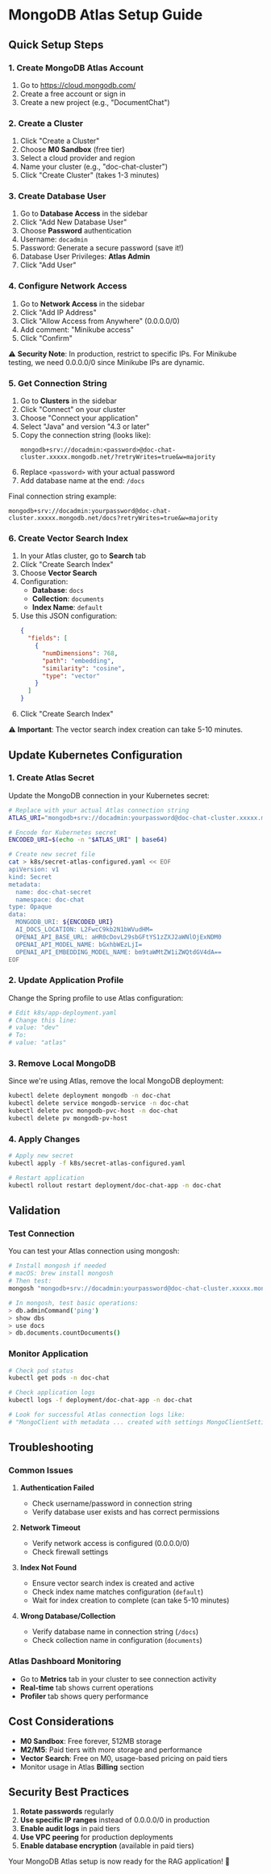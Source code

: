 # MongoDB Atlas Setup Guide

## Quick Setup Steps

### 1. Create MongoDB Atlas Account
1. Go to https://cloud.mongodb.com/
2. Create a free account or sign in
3. Create a new project (e.g., "DocumentChat")

### 2. Create a Cluster
1. Click "Create a Cluster"
2. Choose **M0 Sandbox** (free tier)
3. Select a cloud provider and region
4. Name your cluster (e.g., "doc-chat-cluster")
5. Click "Create Cluster" (takes 1-3 minutes)

### 3. Create Database User
1. Go to **Database Access** in the sidebar
2. Click "Add New Database User"
3. Choose **Password** authentication
4. Username: `docadmin`
5. Password: Generate a secure password (save it!)
6. Database User Privileges: **Atlas Admin**
7. Click "Add User"

### 4. Configure Network Access
1. Go to **Network Access** in the sidebar
2. Click "Add IP Address"
3. Click "Allow Access from Anywhere" (0.0.0.0/0)
4. Add comment: "Minikube access"
5. Click "Confirm"

⚠️ **Security Note**: In production, restrict to specific IPs. For Minikube testing, we need 0.0.0.0/0 since Minikube IPs are dynamic.

### 5. Get Connection String
1. Go to **Clusters** in the sidebar
2. Click "Connect" on your cluster
3. Choose "Connect your application"
4. Select "Java" and version "4.3 or later"
5. Copy the connection string (looks like):
   ```
   mongodb+srv://docadmin:<password>@doc-chat-cluster.xxxxx.mongodb.net/?retryWrites=true&w=majority
   ```
6. Replace `<password>` with your actual password
7. Add database name at the end: `/docs`

Final connection string example:
```
mongodb+srv://docadmin:yourpassword@doc-chat-cluster.xxxxx.mongodb.net/docs?retryWrites=true&w=majority
```

### 6. Create Vector Search Index
1. In your Atlas cluster, go to **Search** tab
2. Click "Create Search Index"
3. Choose **Vector Search**
4. Configuration:
   - **Database**: `docs`
   - **Collection**: `documents`
   - **Index Name**: `default`
5. Use this JSON configuration:
   ```json
   {
     "fields": [
       {
         "numDimensions": 768,
         "path": "embedding", 
         "similarity": "cosine",
         "type": "vector"
       }
     ]
   }
   ```
6. Click "Create Search Index"

⚠️ **Important**: The vector search index creation can take 5-10 minutes.

## Update Kubernetes Configuration

### 1. Create Atlas Secret
Update the MongoDB connection in your Kubernetes secret:

```bash
# Replace with your actual Atlas connection string
ATLAS_URI="mongodb+srv://docadmin:yourpassword@doc-chat-cluster.xxxxx.mongodb.net/docs?retryWrites=true&w=majority"

# Encode for Kubernetes secret
ENCODED_URI=$(echo -n "$ATLAS_URI" | base64)

# Create new secret file
cat > k8s/secret-atlas-configured.yaml << EOF
apiVersion: v1
kind: Secret
metadata:
  name: doc-chat-secret
  namespace: doc-chat
type: Opaque
data:
  MONGODB_URI: ${ENCODED_URI}
  AI_DOCS_LOCATION: L2FwcC9kb2N1bWVudHM=
  OPENAI_API_BASE_URL: aHR0cDovL29sbGFtYS1zZXJ2aWNlOjExNDM0
  OPENAI_API_MODEL_NAME: bGxhbWEzLjI=
  OPENAI_API_EMBEDDING_MODEL_NAME: bm9taWMtZW1iZWQtdGV4dA==
EOF
```

### 2. Update Application Profile
Change the Spring profile to use Atlas configuration:

```bash
# Edit k8s/app-deployment.yaml
# Change this line:
# value: "dev"
# To:
# value: "atlas"
```

### 3. Remove Local MongoDB
Since we're using Atlas, remove the local MongoDB deployment:

```bash
kubectl delete deployment mongodb -n doc-chat
kubectl delete service mongodb-service -n doc-chat
kubectl delete pvc mongodb-pvc-host -n doc-chat
kubectl delete pv mongodb-pv-host
```

### 4. Apply Changes
```bash
# Apply new secret
kubectl apply -f k8s/secret-atlas-configured.yaml

# Restart application
kubectl rollout restart deployment/doc-chat-app -n doc-chat
```

## Validation

### Test Connection
You can test your Atlas connection using mongosh:

```bash
# Install mongosh if needed
# macOS: brew install mongosh
# Then test:
mongosh "mongodb+srv://docadmin:yourpassword@doc-chat-cluster.xxxxx.mongodb.net/docs"

# In mongosh, test basic operations:
> db.adminCommand('ping')
> show dbs
> use docs
> db.documents.countDocuments()
```

### Monitor Application
```bash
# Check pod status
kubectl get pods -n doc-chat

# Check application logs
kubectl logs -f deployment/doc-chat-app -n doc-chat

# Look for successful Atlas connection logs like:
# "MongoClient with metadata ... created with settings MongoClientSettings{...atlas..."
```

## Troubleshooting

### Common Issues

1. **Authentication Failed**
   - Check username/password in connection string
   - Verify database user exists and has correct permissions

2. **Network Timeout**
   - Verify network access is configured (0.0.0.0/0)
   - Check firewall settings

3. **Index Not Found**
   - Ensure vector search index is created and active
   - Check index name matches configuration (`default`)
   - Wait for index creation to complete (can take 5-10 minutes)

4. **Wrong Database/Collection**
   - Verify database name in connection string (`/docs`)
   - Check collection name in configuration (`documents`)

### Atlas Dashboard Monitoring
- Go to **Metrics** tab in your cluster to see connection activity
- **Real-time** tab shows current operations
- **Profiler** tab shows query performance

## Cost Considerations

- **M0 Sandbox**: Free forever, 512MB storage
- **M2/M5**: Paid tiers with more storage and performance
- **Vector Search**: Free on M0, usage-based pricing on paid tiers
- Monitor usage in Atlas **Billing** section

## Security Best Practices

1. **Rotate passwords** regularly
2. **Use specific IP ranges** instead of 0.0.0.0/0 in production
3. **Enable audit logs** in paid tiers
4. **Use VPC peering** for production deployments
5. **Enable database encryption** (available in paid tiers)

Your MongoDB Atlas setup is now ready for the RAG application! 🎉